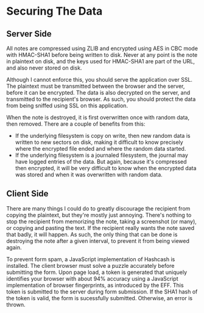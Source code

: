Securing The Data
=================

Server Side
-----------

All notes are compressed using ZLIB and encrypted using AES in CBC mode with
HMAC-SHA1 before being written to disk. Never at any point is the note in
plaintext on disk, and the keys used for HMAC-SHA1 are part of the URL, and also
never stored on disk.

Although I cannot enforce this, you should serve the application over SSL. The
plaintext must be transmitted between the browser and the server, before it can
be encrypted. The data is also decrypted on the server, and transmitted to the
recipient's browser. As such, you should protect the data from being sniffed
using SSL on this application.

When the note is destroyed, it is first overwritten once with random data, then
removed. There are a couple of benefits from this:

* If the underlying filesystem is copy on write, then new random data is
  written to new sectors on disk, making it difficult to know precisely where
  the encrypted file ended and where the random data started.
* If the underlying filesystem is a journaled filesystem, the journal may have
  logged entries of the data. But again, because it's compressed then encrypted,
  it will be very difficult to know when the encrypted data was stored and when
  it was overwritten with random data.

Client Side
-----------

There are many things I could do to greatly discourage the recipient from
copying the plaintext, but they're mostly just annoying. There's nothing to stop
the recipient from memorizing the note, taking a screenshot (or many), or
copying and pasting the text. If the recipient really wants the note saved that
badly, it will happen. As such, the only thing that can be done is destroying
the note after a given interval, to prevent it from being viewed again.

To prevent form spam, a JavaScript implementation of Hashcash is installed. The
client browser must solve a puzzle accurately before submitting the form. Upon
page load, a token is generated that uniquely identifies your browser with about
94% accuracy using a JavaScript implementation of browser fingerprints, as
introduced by the EFF. This token is submitted to the server during form
submission. If the SHA1 hash of the token is valid, the form is sucessfully
submitted. Otherwise, an error is thrown.
